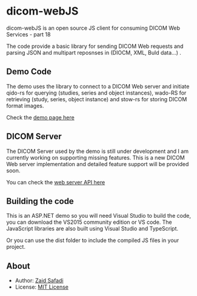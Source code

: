 # dicom-webJS
dicom-webJS is an open source JS client for consuming DICOM Web Services - part 18

The code provide a basic library for sending DICOM Web requests and parsing JSON and multipart reposnses in (DIOCM, XML, Buld data...) . 

## Demo Code
The demo uses the library to connect to a DICOM Web server and initiate qido-rs for querying (studies, series and object instances), wado-RS for retrieving  (study, series, object instance) and stow-rs for storing DICOM format images.

Check the [demo page here](http://dicomwebdemo.azurewebsites.net/)

## DICOM Server
The DICOM Server used by the demo is still under development and I am currently working on supporting missing features. This is a new DICOM Web server implementation and detailed feature support will be provided soon.

You can check the [web server API here](https://dicomcloud.azurewebsites.net/Help/)
## Building the code
This is an ASP.NET demo so you will need Visual Studio to build the code, you can download the VS2015 community edition or VS code. 
The JavaScript libraries are also built using Visual Studio and TypeScript.

Or you can use the dist folder to include the compiled JS files in your project.


## About
- Author: [Zaid Safadi]( https://github.com/Zaid-Safadi)
- License: [MIT License](http://opensource.org/licenses/MIT)




